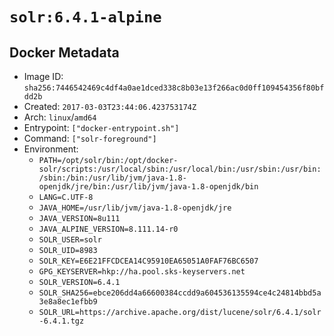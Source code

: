 # `solr:6.4.1-alpine`

## Docker Metadata

- Image ID: `sha256:7446542469c4df4a0ae1dced338c8b03e13f266ac0d0ff109454356f80bfdd2b`
- Created: `2017-03-03T23:44:06.423753174Z`
- Arch: `linux`/`amd64`
- Entrypoint: `["docker-entrypoint.sh"]`
- Command: `["solr-foreground"]`
- Environment:
  - `PATH=/opt/solr/bin:/opt/docker-solr/scripts:/usr/local/sbin:/usr/local/bin:/usr/sbin:/usr/bin:/sbin:/bin:/usr/lib/jvm/java-1.8-openjdk/jre/bin:/usr/lib/jvm/java-1.8-openjdk/bin`
  - `LANG=C.UTF-8`
  - `JAVA_HOME=/usr/lib/jvm/java-1.8-openjdk/jre`
  - `JAVA_VERSION=8u111`
  - `JAVA_ALPINE_VERSION=8.111.14-r0`
  - `SOLR_USER=solr`
  - `SOLR_UID=8983`
  - `SOLR_KEY=E6E21FFCDCEA14C95910EA65051A0FAF76BC6507`
  - `GPG_KEYSERVER=hkp://ha.pool.sks-keyservers.net`
  - `SOLR_VERSION=6.4.1`
  - `SOLR_SHA256=ebce206dd4a66600384ccdd9a604536135594ce4c24814bbd5a3e8a8ec1efbb9`
  - `SOLR_URL=https://archive.apache.org/dist/lucene/solr/6.4.1/solr-6.4.1.tgz`
